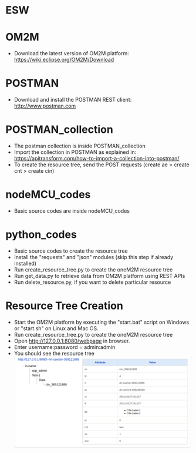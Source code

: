 # ESW

# OM2M
* Download the latest version of OM2M platform: https://wiki.eclipse.org/OM2M/Download

# POSTMAN
* Download and install the POSTMAN REST client: http://www.postman.com

# POSTMAN_collection 
* The postman collection is inside POSTMAN_collection
* Import the collection in POSTMAN as explained in: https://apitransform.com/how-to-import-a-collection-into-postman/
* To create the resource tree, send the POST requests (create ae > create cnt > create cin)

# nodeMCU_codes
* Basic source codes are inside nodeMCU_codes

# python_codes
* Basic source codes to create the resource tree
* Install the "requests" and "json" modules (skip this step if already installed)
* Run create_resource_tree.py to create the oneM2M resource tree
* Run get_data.py to retrieve data from OM2M platform using REST APIs
* Run delete_resource.py, if you want to delete particular resource 

# Resource Tree Creation
* Start the OM2M platform by executing the "start.bat" script on Windows or "start.sh" on Linux and Mac OS.
* Run create_resource_tree.py to create the oneM2M resource tree 
* Open http://127.0.0.1:8080/webpage in browser.
* Enter username:password = admin:admin
* You should see the resource tree ![sample_resource_tree.png](https://github.com/shubham-mante/esw-iiith/blob/main/images/sample_resource_tree.png)

